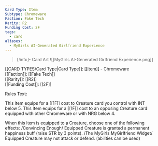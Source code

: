```yaml
---
Card Type: Item
Subtype: Chromeware
Faction: Fake Tech
Rarity: R2
Funding Cost: 2F
tags:
  - card
aliases:
  - MyGirls AI-Generated Girlfriend Experience
---
```

> [!info]- Card Art
> ![[MyGirls AI-Generated Girlfriend Experience.png]]

[[CARD TYPES/Card Type|Card Type]]: [[Item]] - Chromeware  
[[Faction]]: [[Fake Tech]]  
[[Rarity]]: [[R2]]  
[[Funding Cost]]: [[2F]]  

Rules Text:  

This Item equips for a [[1F]] cost to Creature card you control with INT below 5.
This Item equips for a [[1F]] cost to an opposing Creature card equipped with other Chromeware or with NRG below 4.  

When this Item is equipped to a Creature, choose one of the following effects:
/Convincing Enough/ Equipped Creature is granted a permanent happiness buff (raise STR by 3 points).
/The MyGirls MyGirlfriend Widget/ Equipped Creature may not attack or defend. (abilities can be used)  